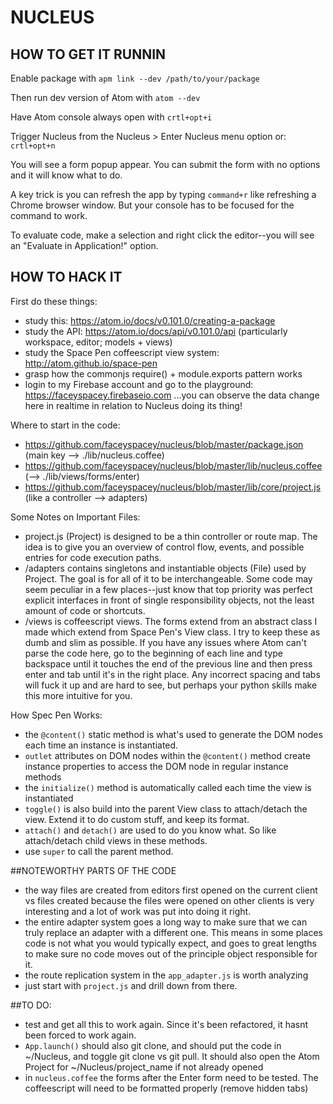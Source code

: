 # NUCLEUS

## HOW TO GET IT RUNNIN

Enable package with `apm link --dev /path/to/your/package`

Then run dev version of Atom with `atom --dev`

Have Atom console always open with `crtl+opt+i`

Trigger Nucleus from the Nucleus > Enter Nucleus menu option or: `crtl+opt+n`

You will see a form popup appear. You can submit the form with no options and it will know what to do.

A key trick is you can refresh the app by typing `command+r` like refreshing a Chrome browser window. But your console has to be focused for the command to work. 

To evaluate code, make a selection and right click the editor--you will see an "Evaluate in Application!" option.


## HOW TO HACK IT

First do these things:

* study this: https://atom.io/docs/v0.101.0/creating-a-package
* study the API: https://atom.io/docs/api/v0.101.0/api (particularly workspace, editor; models + views)
* study the Space Pen coffeescript view system: http://atom.github.io/space-pen
* grasp how the commonjs require() + module.exports pattern works
* login to my Firebase account and go to the playground: https://faceyspacey.firebaseio.com ...you can observe the data change here in realtime in relation to Nucleus doing its thing!

Where to start in the code:

* https://github.com/faceyspacey/nucleus/blob/master/package.json (main key --> ./lib/nucleus.coffee)
* https://github.com/faceyspacey/nucleus/blob/master/lib/nucleus.coffee (--> ./lib/views/forms/enter)
* https://github.com/faceyspacey/nucleus/blob/master/lib/core/project.js (like a controller --> adapters)


Some Notes on Important Files:

* project.js (Project) is designed to be a thin controller or route map. The idea is to give you an overview of control flow, events, and possible entries for code execution paths. 
* /adapters contains singletons and instantiable objects (File) used by Project. The goal is for all of it to be interchangeable. Some code may seem peculiar in a few places--just know that top priority was perfect explicit interfaces in front of single responsibility objects, not the least amount of code or shortcuts. 
* /views is coffeescript views. The forms extend from an abstract class I made which extend from Space Pen's View class. I try to keep these as dumb and slim as possible. If you have any issues where Atom can't parse the code here, go to the beginning of each line and type backspace until it touches the end of the previous line and then press enter and tab until it's in the right place. Any incorrect spacing and tabs will fuck it up and are hard to see, but perhaps your python skills make this more intuitive for you. 


How Spec Pen Works:

* the `@content()` static method is what's used to generate the DOM nodes each time an instance is instantiated. 
* `outlet` attributes on DOM nodes within the `@content()` method create instance properties to access the DOM node in regular instance methods 
* the `initialize()` method is automatically called each time the view is instantiated
* `toggle()` is also build into the parent View class to attach/detach the view. Extend it to do custom stuff, and keep its format.
* `attach()` and `detach()` are used to do you know what. So like attach/detach child views in these methods.
* use `super` to call the parent method. 

##NOTEWORTHY PARTS OF THE CODE
* the way files are created from editors first opened on the current client vs files created because the files were opened on other clients is very interesting and a lot of work was put into doing it right.
* the entire adapter system goes a long way to make sure that we can truly replace an adapter with a different one. This means in some places code is not what you would typically expect, and goes to great lengths to make sure no code moves out of the principle object responsible for it.
* the route replication system in the `app_adapter.js` is worth analyzing
* just start with `project.js` and drill down from there. 


##TO DO:

* test and get all this to work again. Since it's been refactored, it hasnt been forced to work again.
* `App.launch()` should also git clone, and should put the code in ~/Nucleus, and toggle git clone vs git pull. It should also open the Atom Project for ~/Nucleus/project_name if not already opened
* in `nucleus.coffee` the forms after the Enter form need to be tested. The coffeescript will need to be formatted properly (remove hidden tabs)